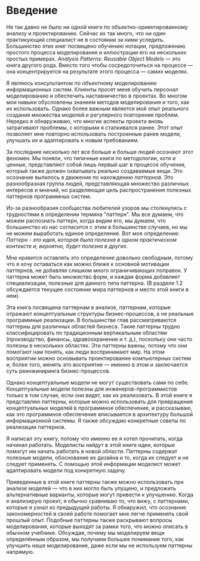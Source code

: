 # Введение

Не так давно не было ни одной книги по объектно-ориентированному анализу и проектированию. Сейчас их так много, что ни один практикующий специалист не в состоянии за ними уследить. Большинство этих книг посвящено обучению нотации, предложению простого процесса моделирования и иллюстрации его на нескольких простых примерах. _Analysis Patterns: Reusable Object Models_ — это книга другого рода. Вместо того чтобы сосредоточиться на процессе — она концентрируется на результате этого процесса — самих моделях.

Я являюсь консультантом по объектному моделированию информационных систем. Клиенты просят меня обучить персонал моделированию и обеспечить наставничество в проектах. Во многом мои навыки обусловлены знанием методов моделирования и того, как их использовать. Однако более важным является мой опыт реального создания множества моделей и регулярного повторения проблем. Нередко я обнаруживаю, что многие аспекты проекта вновь затрагивают проблемы, с которыми я сталкивался ранее. Этот опыт позволяет мне повторно использовать построенные ранее модели, улучшать их и адаптировать к новым требованиям.

За последние несколько лет все больше и больше людей осознают этот феномен. Мы поняли, что типичные книги по методологии, хотя и ценные, представляют собой лишь первый шаг в процессе обучения, который также должен охватывать реально создаваемые вещи. Это осознание вылилось в движение по нахождению _паттернов_. Это разнообразная группа людей, представляющая множество различных интересов и мнений, но разделяющая цель распространения полезных паттернов программных систем.

Из-за разнообразия сообщества любителей узоров мы столкнулись с трудностями в определении термина "паттерн". Мы все думаем, что можем распознать паттерн, когда видим его, мы думаем, что большинство из нас согласится с этим в большинстве случаев, но мы не можем выработать единое определение. Вот мое определение: _Паттерн - это идея, которая была полезна в одном практическом контексте и, вероятно, будет полезна в других._

Мне нравится оставлять это определение довольно свободным, потому что я хочу оставаться как можно ближе к основной мотивации паттернов, не добавляя слишком много ограничивающих поправок. У паттерна может быть множество форм, и каждая форма добавляет специализации, полезные для данного типа паттерна. (В разделе 1.2 обсуждается текущее состояние мира паттернов и место этой книги в нем).

Эта книга посвящена паттернам в анализе, паттернам, которые отражают концептуальные структуры бизнес-процессов, а не реальные программные реализации. В большинстве глав рассматриваются паттерны для различных областей бизнеса. Такие паттерны трудно классифицировать по традиционным вертикальным областям (производство, финансы, здравоохранение и т. д.), поскольку они часто полезны в нескольких областях. Эти паттерны важны, потому что они помогают нам понять, как люди воспринимают мир. На этом восприятии можно основывать проектирование компьютерных систем и, более того, менять это восприятие — именно в этом и заключается суть реинжиниринга бизнес-процессов.

Однако концептуальные модели не могут существовать сами по себе. Концептуальные модели полезны для инженеров-программистов только в том случае, если они видят, как их реализовать. В этой книге я представляю паттерны, которые можно использовать для превращения концептуальных моделей в программное обеспечение, и рассказываю, как это программное обеспечение вписывается в архитектуру большой информационной системы. Я также обсуждаю конкретные советы по реализации паттернов.

Я написал эту книгу, потому что именно ее я хотел прочитать, когда начинал работать. Моделисты найдут в этой книге идеи, которые помогут им начать работать в новой области. Паттерны содержат полезные модели, обоснование их дизайна и то, когда их следует и не следует применять. С помощью этой информации моделист может адаптировать модели под конкретную задачу.

Приведенные в этой книге паттерны также можно использовать при анализе моделей — что в них могло быть упущено, и предложить альтернативные варианты, которые могут привести к улучшению. Когда я анализирую проект, я обычно сравниваю то, что вижу, с паттернами, которые я узнал из предыдущей работы. Я обнаружил, что осознание закономерностей в своей работе помогает мне легче применять свой прошлый опыт. Подобные паттерны также раскрывают вопросы моделирования, которые выходят за рамки того, что можно описать в обычном учебнике. Обсуждая, почему мы моделируем вещи определённым образом, мы получаем большее понимание того, как улучшить наше моделирование, даже если мы не используем паттерны напрямую.
